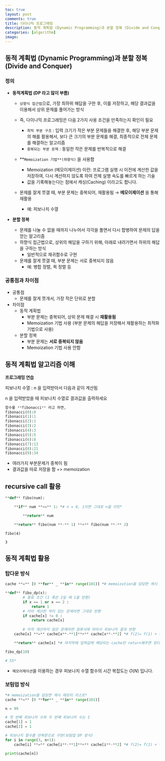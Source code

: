 ```yaml
---
toc: true
layout: post
comments: true
title: 다이나믹 프로그래밍
description: 동적 계획법 (Dynamic Programming)과 분할 정복 (Divide and Conquer)
categories: [algorithm]
image:
---
```


## **동적 계획법 (Dynamic Programming)과 분할 정복 (Divide and Conquer)**

### **정의**

- **동적계획법 (DP 라고 많이 부름)**
    - `상향식 접근법`으로, 가장 최하위 해답을 구한 후, 이를 저장하고, 해당 결과값을 이용해서 상위 문제를 풀어가는 방식
    - 즉, 다이나믹 프로그래밍은 다음 2가지 사용 조건을 만족하는지 확인이 필요
        - `최적 부분 구조` : 입력 크기가 작은 부분 문제들을 해결한 후, 해당 부분 문제의 해를 활용해서, 보다 큰 크기의 부분 문제를 해결, 최종적으로 전체 문제를 해결하는 알고리즘
        - `중복되는 부분 문제` : 동일한 작은 문제를 반복적으로 해결
        
    - **`Memoization 기법**(하향식)` 을 사용함
        - Memoization (메모이제이션) 이란: 프로그램 실행 시 이전에 계산한 값을 저장하여, 다시 계산하지 않도록 하여 전체 실행 속도를 빠르게 하는 기술
        - 값을 기록해놓는다는 점에서 캐싱(Caching) 이라고도 합니다.
        
    - 문제를 잘게 쪼갤 때, 부분 문제는 중복되어, 재활용됨 → **메모이제이션** 을 통해 재활용
        - 예: 피보나치 수열
        
- **분할 정복**
    - 문제를 나눌 수 없을 때까지 나누어서 각각을 풀면서 다시 합병하여 문제의 답을 얻는 알고리즘
    - 하향식 접근법으로, 상위의 해답을 구하기 위해, 아래로 내려가면서 하위의 해답을 구하는 방식
        - 일반적으로 재귀함수로 구현
    - 문제를 잘게 쪼갤 때, 부분 문제는 서로 중복되지 않음
        - 예: 병합 정렬, 퀵 정렬 등
        

### **공통점과 차이점**

- 공통점
    - 문제를 잘게 쪼개서, 가장 작은 단위로 분할
- 차이점
    - 동적 계획법
        - 부분 문제는 중복되어, 상위 문제 해결 시 **재활용됨**
        - Memoization 기법 사용 (부분 문제의 해답을 저장해서 재활용하는 최적화 기법으로 사용)
    - 분할 정복
        - 부분 문제는 **서로 중복되지 않음**
        - Memoization 기법 사용 안함

## ****동적 계획법 알고리즘 이해****

**프로그래밍 연습**

피보나치 수열 : n 을 입력받아서 다음과 같이 계산됨 

n 을 입력받았을 때 피보나치 수열로 결과값을 출력하세요

```python
함수를 **fibonacci** 라고 하면,
fibonacci(0):0
fibonacci(1):1
fibonacci(2):1
fibonacci(3):2
fibonacci(4):3
fibonacci(5):5
fibonacci(6):8
fibonacci(7):13
fibonacci(8):21
fibonacci(9):34

```

- 여러가지 부분문제가 중복이 됨
- 결과값을 따로 저장을 함 => memoization

## ****recursive call 활용****

```python
**def** fibo(num):

    **if** num **<=** 1: *# n = 0, 1이면 그대로 n을 리턴* 

        **return** num 

    **return** fibo(num **-** 1) **+** fibo(num **-** 2)
```

`fibo(4)`

`3`

## ****동적 계획법 활용****

### 탑다운 방식

```python
cache **=** [0 **for** _ **in** range(101)] *# memoization을 담당한 캐시 메모리 리스트* 

**def** fibo_dp(x):
		# 종료 조건 (1 혹은 2일 때 1을 반환)
		if x == 1 or x == 2 :
			return 1
		# 이미 계산한 적이 있는 문제라면 그대로 반환 
		if cache[x] != 0 :
			return cache[x]
  
		# 아직 계산하지 않은 문제라면 점화식에 따라서 피보나치 결과 반환
    cache[x] **=** cache[x**-**1]**+** cache[x**-**2] *# f(2)= f(1) + f(0)*

    **return** cache[x] *# 마지막에 입력값에 해당되는 cache만 return해주면 된다.

fibo_dp(10)

# 55*
```

- `메모이제이션`을 이용하는 경우 피보나치 수열 함수의 시간 복잡도는 $O(N)$ 입니다.

### 보텀업 방식

```python
*# memoization을 담당한 캐시 메모리 리스트* 
cache **=** [0 **for** _ **in** range(101)] 

n = 99

# 첫 번째 피보나치 수와 두 번째 피보나치 수는 1
cache[1] = 1
cache[2] = 1

# 피보나치 함수를 반복문으로 구현(보텀업 DP 방식)
for i in range(3, n+1):
	cache[i] **=** cache[i**-**1]**+** cache[i**-**2] *# f(2)= f(1) + f(0)*

print(cache[n])
```